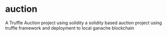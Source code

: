 # auction
A Truffle Auction project using solidity 
a solidity based auction project using truffle framework and deployment to local ganache blockchain
